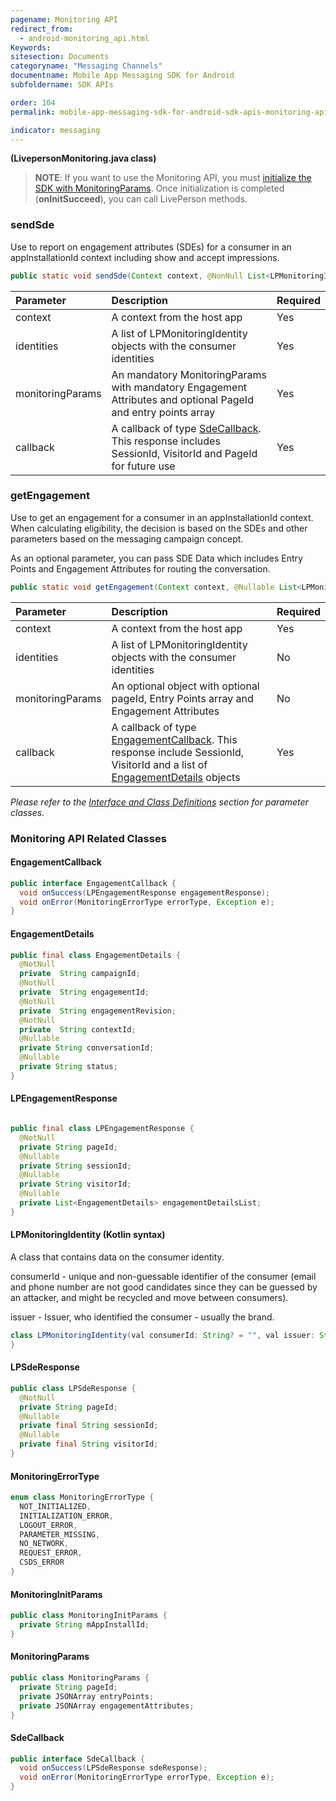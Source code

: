 ```yaml
---
pagename: Monitoring API
redirect_from:
  - android-monitoring_api.html
Keywords:
sitesection: Documents
categoryname: "Messaging Channels"
documentname: Mobile App Messaging SDK for Android
subfoldername: SDK APIs

order: 104
permalink: mobile-app-messaging-sdk-for-android-sdk-apis-monitoring-api.html

indicator: messaging
---
```

**(LivepersonMonitoring.java class)**


> **NOTE**: If you want to use the Monitoring API, you must [initialize the SDK with MonitoringParams](#initialize-the-messaging-sdk-with-monitoring-params). Once initialization is completed (<b>onInitSucceed</b>), you can call LivePerson methods.


### sendSde

Use to report on engagement attributes (SDEs) for a consumer in an appInstallationId context including show and accept impressions.

```java
public static void sendSde(Context context, @NonNull List<LPMonitoringIdentity> identities, @NonNull MonitoringParams monitoringParams, SdeCallback callback)
```

| Parameter | Description | Required |
| :--- | :--- | :--- |
| context | A context from the host app | Yes |
| identities | A list of LPMonitoringIdentity objects with the consumer identities | Yes |
| monitoringParams | An mandatory MonitoringParams with mandatory Engagement Attributes and optional PageId and entry points array  | Yes |
| callback | A callback of type [SdeCallback](android-interface-definitions.html#sdecallback). This response includes SessionId, VisitorId and PageId for future use | Yes |


### getEngagement

Use to get an engagement for a consumer in an appInstallationId context. When calculating eligibility, the decision is based on the SDEs and other parameters based on the messaging campaign concept.

As an optional parameter, you can pass SDE Data which includes Entry Points and Engagement Attributes for routing the conversation.

```java
public static void getEngagement(Context context, @Nullable List<LPMonitoringIdentity> identities, MonitoringParams monitoringParams, EngagementCallback callback)
```

| Parameter | Description | Required |
| :--- | :--- | :--- |
| context | A context from the host app | Yes |
| identities | A list of LPMonitoringIdentity objects with the consumer identities | No |
| monitoringParams | An optional object with optional pageId, Entry Points array and Engagement Attributes | No |
| callback | A callback of type [EngagementCallback](android-interface-definitions.html#engagementcallback). This response include SessionId, VisitorId and a list of [EngagementDetails](android-interface-definitions.html#engagementdetails) objects | Yes |


*Please refer to the [Interface and Class Definitions](android-interface-definitions.html) section for parameter classes.*


### Monitoring API Related Classes

#### EngagementCallback

```java
public interface EngagementCallback {
  void onSuccess(LPEngagementResponse engagementResponse);
  void onError(MonitoringErrorType errorType, Exception e);
}
```

#### EngagementDetails

```java
public final class EngagementDetails {
  @NotNull
  private  String campaignId;
  @NotNull
  private  String engagementId;
  @NotNull
  private  String engagementRevision;
  @NotNull
  private  String contextId;
  @Nullable
  private String conversationId;
  @Nullable
  private String status;
}
```


#### LPEngagementResponse

```java

public final class LPEngagementResponse {
  @NotNull
  private String pageId;
  @Nullable
  private String sessionId;
  @Nullable
  private String visitorId;
  @Nullable
  private List<EngagementDetails> engagementDetailsList;
}
```

#### LPMonitoringIdentity (Kotlin syntax)

A class that contains data on the consumer identity.

consumerId - unique and non-guessable identifier of the consumer (email and phone number are not good candidates since they can be guessed by an attacker, and might be recycled and move between consumers).

issuer - Issuer, who identified the consumer - usually the brand.

```java
class LPMonitoringIdentity(val consumerId: String? = "", val issuer: String? = ""){
}
```

#### LPSdeResponse

```java
public class LPSdeResponse {
  @NotNull
  private String pageId;
  @Nullable
  private final String sessionId;
  @Nullable
  private final String visitorId;
}
```

#### MonitoringErrorType

```java
enum class MonitoringErrorType {
  NOT_INITIALIZED,
  INITIALIZATION_ERROR,
  LOGOUT_ERROR,
  PARAMETER_MISSING,
  NO_NETWORK,
  REQUEST_ERROR,
  CSDS_ERROR
}
```


#### MonitoringInitParams

```java
public class MonitoringInitParams {
  private String mAppInstallId;
}
```

#### MonitoringParams

```java
public class MonitoringParams {
  private String pageId;
  private JSONArray entryPoints;
  private JSONArray engagementAttributes;
}
```



#### SdeCallback

```java
public interface SdeCallback {
  void onSuccess(LPSdeResponse sdeResponse);
  void onError(MonitoringErrorType errorType, Exception e);
}
```